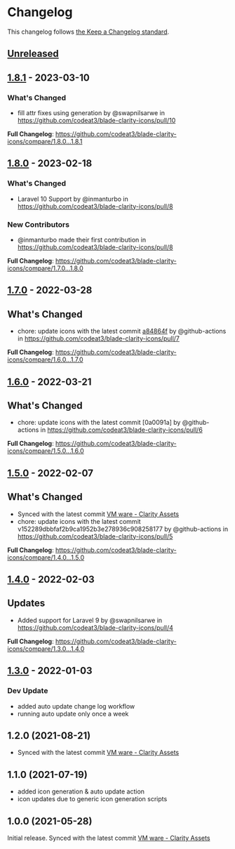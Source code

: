 # Changelog

This changelog follows [the Keep a Changelog standard](https://keepachangelog.com).

## [Unreleased](https://github.com/codeat3/blade-clarity-icons/compare/1.8.1...HEAD)

## [1.8.1](https://github.com/codeat3/blade-clarity-icons/compare/1.8.0...1.8.1) - 2023-03-10

### What's Changed

- fill attr fixes using generation by @swapnilsarwe in https://github.com/codeat3/blade-clarity-icons/pull/10

**Full Changelog**: https://github.com/codeat3/blade-clarity-icons/compare/1.8.0...1.8.1

## [1.8.0](https://github.com/codeat3/blade-clarity-icons/compare/1.7.0...1.8.0) - 2023-02-18

### What's Changed

- Laravel 10 Support by @inmanturbo in https://github.com/codeat3/blade-clarity-icons/pull/8

### New Contributors

- @inmanturbo made their first contribution in https://github.com/codeat3/blade-clarity-icons/pull/8

**Full Changelog**: https://github.com/codeat3/blade-clarity-icons/compare/1.7.0...1.8.0

## [1.7.0](https://github.com/codeat3/blade-clarity-icons/compare/1.6.0...1.7.0) - 2022-03-28

## What's Changed

- chore: update icons with the latest commit [a84864f](https://github.com/vmware/clarity-assets/commit/a84864f436294097ede3199e9be7c3fe9d95593e) by @github-actions in https://github.com/codeat3/blade-clarity-icons/pull/7

**Full Changelog**: https://github.com/codeat3/blade-clarity-icons/compare/1.6.0...1.7.0

## [1.6.0](https://github.com/codeat3/blade-clarity-icons/compare/1.5.0...1.6.0) - 2022-03-21

## What's Changed

- chore: update icons with the latest commit [0a0091a] by @github-actions in https://github.com/codeat3/blade-clarity-icons/pull/6

**Full Changelog**: https://github.com/codeat3/blade-clarity-icons/compare/1.5.0...1.6.0

## [1.5.0](https://github.com/codeat3/blade-clarity-icons/compare/1.4.0...1.5.0) - 2022-02-07

## What's Changed

- Synced with the latest commit [VM ware - Clarity Assets](https://github.com/vmware/clarity-assets/commit/152289dbbfaf2b9ca1952b3e278936c908258177)
- chore: update icons with the latest commit v152289dbbfaf2b9ca1952b3e278936c908258177 by @github-actions in https://github.com/codeat3/blade-clarity-icons/pull/5

**Full Changelog**: https://github.com/codeat3/blade-clarity-icons/compare/1.4.0...1.5.0

## [1.4.0](https://github.com/codeat3/blade-clarity-icons/compare/1.3.0...1.4.0) - 2022-02-03

## Updates

- Added support for Laravel 9 by @swapnilsarwe in https://github.com/codeat3/blade-clarity-icons/pull/4

**Full Changelog**: https://github.com/codeat3/blade-clarity-icons/compare/1.3.0...1.4.0

## [1.3.0](https://github.com/codeat3/blade-clarity-icons/compare/1.2.0...1.3.0) - 2022-01-03

### Dev Update

- added auto update change log workflow
- running auto update only once a week

## 1.2.0 (2021-08-21)

- Synced with the latest commit [VM ware - Clarity Assets](https://github.com/vmware/clarity-assets/commit/7fc9958cd263e31ae39e6d345ef5b61d3594adc7)

## 1.1.0 (2021-07-19)

- added icon generation & auto update action
- icon updates due to generic icon generation scripts

## 1.0.0 (2021-05-28)

Initial release.
Synced with the latest commit [VM ware - Clarity Assets](https://github.com/vmware/clarity-assets/commit/24700c06eb13445f48078f16818fa6834275a46c)
